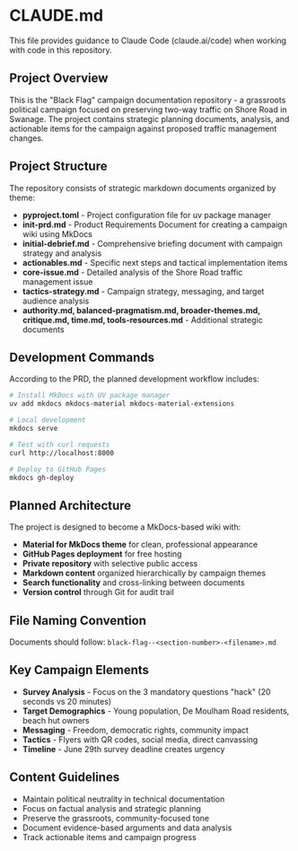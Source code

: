 # CLAUDE.md

This file provides guidance to Claude Code (claude.ai/code) when working with code in this repository.

## Project Overview

This is the "Black Flag" campaign documentation repository - a grassroots political campaign focused on preserving two-way traffic on Shore Road in Swanage. The project contains strategic planning documents, analysis, and actionable items for the campaign against proposed traffic management changes.

## Project Structure

The repository consists of strategic markdown documents organized by theme:

- **pyproject.toml** - Project configuration file for uv package manager
- **init-prd.md** - Product Requirements Document for creating a campaign wiki using MkDocs
- **initial-debrief.md** - Comprehensive briefing document with campaign strategy and analysis
- **actionables.md** - Specific next steps and tactical implementation items
- **core-issue.md** - Detailed analysis of the Shore Road traffic management issue
- **tactics-strategy.md** - Campaign strategy, messaging, and target audience analysis
- **authority.md, balanced-pragmatism.md, broader-themes.md, critique.md, time.md, tools-resources.md** - Additional strategic documents

## Development Commands

According to the PRD, the planned development workflow includes:

```bash
# Install MkDocs with UV package manager
uv add mkdocs mkdocs-material mkdocs-material-extensions

# Local development
mkdocs serve

# Test with curl requests
curl http://localhost:8000

# Deploy to GitHub Pages
mkdocs gh-deploy
```

## Planned Architecture

The project is designed to become a MkDocs-based wiki with:

- **Material for MkDocs theme** for clean, professional appearance
- **GitHub Pages deployment** for free hosting
- **Private repository** with selective public access
- **Markdown content** organized hierarchically by campaign themes
- **Search functionality** and cross-linking between documents
- **Version control** through Git for audit trail

## File Naming Convention

Documents should follow: `black-flag--<section-number>-<filename>.md`

## Key Campaign Elements

- **Survey Analysis** - Focus on the 3 mandatory questions "hack" (20 seconds vs 20 minutes)
- **Target Demographics** - Young population, De Moulham Road residents, beach hut owners
- **Messaging** - Freedom, democratic rights, community impact
- **Tactics** - Flyers with QR codes, social media, direct canvassing
- **Timeline** - June 29th survey deadline creates urgency

## Content Guidelines

- Maintain political neutrality in technical documentation
- Focus on factual analysis and strategic planning
- Preserve the grassroots, community-focused tone
- Document evidence-based arguments and data analysis
- Track actionable items and campaign progress